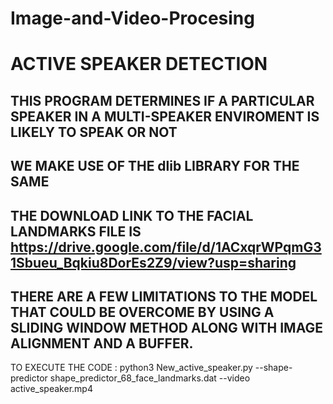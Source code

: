 # Image-and-Video-Procesing
# ACTIVE SPEAKER DETECTION

## THIS PROGRAM DETERMINES IF A PARTICULAR SPEAKER IN A MULTI-SPEAKER ENVIROMENT IS LIKELY TO SPEAK OR NOT

## WE MAKE USE OF THE dlib LIBRARY FOR THE SAME

## THE DOWNLOAD LINK TO THE FACIAL LANDMARKS FILE IS https://drive.google.com/file/d/1ACxqrWPqmG31Sbueu_Bqkiu8DorEs2Z9/view?usp=sharing

## THERE ARE A FEW LIMITATIONS TO THE MODEL THAT COULD BE OVERCOME BY USING A SLIDING WINDOW METHOD ALONG WITH IMAGE ALIGNMENT AND A BUFFER.


TO EXECUTE THE CODE : python3 New_active_speaker.py --shape-predictor shape_predictor_68_face_landmarks.dat --video active_speaker.mp4

